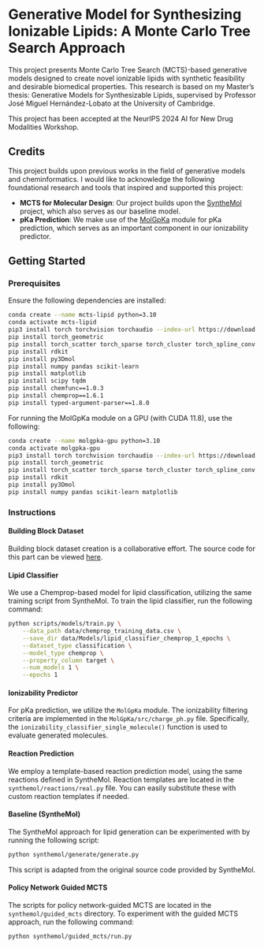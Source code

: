 # Generative Model for Synthesizing Ionizable Lipids: A Monte Carlo Tree Search Approach

This project presents Monte Carlo Tree Search (MCTS)-based generative models designed to create novel ionizable lipids with synthetic feasibility and desirable biomedical properties. This research is based on my Master’s thesis: Generative Models for Synthesizable Lipids, supervised by Professor José Miguel Hernández-Lobato at the University of Cambridge.

This project has been accepted at the NeurIPS 2024 AI for New Drug Modalities Workshop.

## Credits

This project builds upon previous works in the field of generative models and cheminformatics. I would like to acknowledge the following foundational research and tools that inspired and supported this project:

- **MCTS for Molecular Design**: Our project builds upon the [SyntheMol](https://github.com/swansonk14/SyntheMol) project, which also serves as our baseline model.
- **pKa Prediction**: We make use of the [MolGpKa](https://github.com/Xundrug/MolGpKa) module for pKa prediction, which serves as an important component in our ionizability predictor.

## Getting Started
### Prerequisites

Ensure the following dependencies are installed:

```bash
conda create --name mcts-lipid python=3.10
conda activate mcts-lipid
pip3 install torch torchvision torchaudio --index-url https://download.pytorch.org/whl/cpu
pip install torch_geometric
pip install torch_scatter torch_sparse torch_cluster torch_spline_conv -f https://data.pyg.org/whl/torch-2.3.0+cpu.html
pip install rdkit
pip install py3Dmol
pip install numpy pandas scikit-learn
pip install matplotlib
pip install scipy tqdm
pip install chemfunc==1.0.3
pip install chemprop==1.6.1
pip install typed-argument-parser==1.8.0
```

For running the MolGpKa module on a GPU (with CUDA 11.8), use the following:

```bash
conda create --name molgpka-gpu python=3.10
conda activate molgpka-gpu
pip3 install torch torchvision torchaudio --index-url https://download.pytorch.org/whl/cu118
pip install torch_geometric
pip install torch_scatter torch_sparse torch_cluster torch_spline_conv -f https://data.pyg.org/whl/torch-2.3.0+cu118.html
pip install rdkit
pip install py3Dmol
pip install numpy pandas scikit-learn matplotlib
```

### Instructions

#### Building Block Dataset

Building block dataset creation is a collaborative effort. The source code for this part can be viewed [here](https://github.com/yuxuanou623/Lipid_reaction_dataset_creation).

#### Lipid Classifier

We use a Chemprop-based model for lipid classification, utilizing the same training script from SyntheMol. To train the lipid classifier, run the following command:

```bash
python scripts/models/train.py \
    --data_path data/chemprop_training_data.csv \
    --save_dir data/Models/lipid_classifier_chemprop_1_epochs \
    --dataset_type classification \
    --model_type chemprop \
    --property_column target \
    --num_models 1 \
    --epochs 1
```

#### Ionizability Predictor

For pKa prediction, we utilize the `MolGpKa` module. The ionizability filtering criteria are implemented in the `MolGpKa/src/charge_ph.py` file. Specifically, the `ionizability_classifier_single_molecule()` function is used to evaluate generated molecules.

#### Reaction Prediction

We employ a template-based reaction prediction model, using the same reactions defined in SyntheMol. Reaction templates are located in the `synthemol/reactions/real.py` file. You can easily substitute these with custom reaction templates if needed.

#### Baseline (SyntheMol)

The SyntheMol approach for lipid generation can be experimented with by running the following script:
```bash
python synthemol/generate/generate.py
```
This script is adapted from the original source code provided by SyntheMol.

#### Policy Network Guided MCTS

The scripts for policy network-guided MCTS are located in the `synthemol/guided_mcts` directory. To experiment with the guided MCTS approach, run the following command:
```bash
python synthemol/guided_mcts/run.py
```

